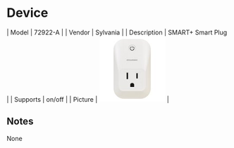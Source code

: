 
# Device

| Model | 72922-A  |
| Vendor  | Sylvania  |
| Description | SMART+ Smart Plug |
| Supports | on/off |
| Picture | ![../images/devices/72922-A.jpg](../images/devices/72922-A.jpg) |

## Notes

None
